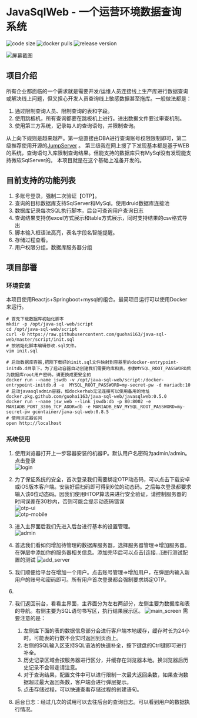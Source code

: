 # JavaSqlWeb - 一个运营环境数据查询系统
![code size](https://img.shields.io/github/languages/code-size/guohai163/java-sql-web.svg?style=flat-square&color=6699FF)
![docker pulls](https://img.shields.io/docker/pulls/gcontainer/java-sql-web?style=flat-square&color=6699FF)
![release version](https://img.shields.io/github/v/release/guohai163/java-sql-web.svg)

![屏幕截图](./doc/pic/demo.png)

## 项目介绍

所有企业都面临的一个需求就是需要开发/运维人员连接线上生产库进行数据查询或解决线上问题，但又担心开发人员查询线上敏感数据甚至拖库。一般做法都是：

1. 通过限制查询人员、限制查询的表和字段。
2. 使用跳板机，所有查询都要在跳板机上进行。进出数据文件要过审查机制。
3. 使用第三方系统，记录每人的查询语句，并限制查询。

从上向下规则是越来越严。第一级直接由DBA进行查询账号权限限制即可，第二级推荐使用开源的[JumpServer](https://github.com/jumpserver) 。
第三级我在网上搜了下发现基本都是基于WEB的系统，查询语句入库限制查询结果。但能支持的数据库只有MySql没有发现能支持微软SqlServer的。
本项目就是在这个基础上准备开发的。

## 目前支持的功能列表

1. 多账号登录，强制二次验证【OTP】。
2. 查询的目标数据库支持SqlServer和MySql。使用druid数据库连接池
3. 数据库记录每次SQL执行脚本，后台可查询用户查询日志
4. 查询结果支持仿excel方式展示和table方式展示，同时支持结果的csv格式导出
5. 脚本输入框语法高亮，表名字段名智能提醒。
6. 存储过程查看。
7. 用户权限分组。数据库服务器分组

## 项目部署

### 环境安装

本项目使用Reactjs+Springboot+mysql的组合。最简项目运行可以使用Docker来运行。

```shell
# 首先下载数据库初始化脚本 
mkdir -p /opt/java-sql-web/script
cd /opt/java-sql-web/script
curl -O https://raw.githubusercontent.com/guohai163/java-sql-web/master/script/init.sql
# 按初始化脚本编辑修改.sql文件。
vim init.sql

# 启动数据库容器,把刚下载好的init.sql文件映射到容器里的docker-entrypoint-initdb.d目录下。为了启动容器自动创建我们需要的库和表。参数MYSQL_ROOT_PASSWORD后为数据库root用户密码，请更换成更安全的
docker run --name jswdb -v /opt/java-sql-web/script:/docker-entrypoint-initdb.d -e  MYSQL_ROOT_PASSWORD=my-secret-pw -d mariadb:10
# 启动javasqladmin容器，如dockerhub无法连接可以使用备用的地址 docker.pkg.github.com/guohai163/java-sql-web/javasqlweb:0.5.0
docker run --name jsw_web --link jswdb:db -p 80:8002 -e MARIADB_PORT_3306_TCP_ADDR=db -e MARIADB_ENV_MYSQL_ROOT_PASSWORD=my-secret-pw gcontainer/java-sql-web:0.8.5
# 使用浏览器访问 
open http://localhost
```

### 系统使用

1. 使用浏览器打开上一步容器安装的机器IP。默认用户名密码为admin/admin。点击登录  
![login](./doc/pic/web-login.png)
2. 为了保证系统的安全，首次登录我们需要绑定OTP动态码，可以点击下载安卓或iOS版本客户端。安装好后扫码即可得到6位的动态码。之后每次登录都要求输入该6位动态码。因我们使用HTOP算法来进行安全验证，请控制服务器的时间误差在30秒内，否则可能会提示动态码错误  
![otp-ui](./doc/pic/bind-otp.png)  
![otp-mobile](./doc/pic/otp.png)

3. 进入主界面后我们先进入后台进行基本的设置管理。  
![admin](./doc/pic/admin.png)

4. 首选我们看如何增加待管理的数据库服务器，选择服务器管理=>增加服务器。在弹层中添加你的服务器相关信息。添加完毕后可以点击[连接...]进行测试配置的测试
![add_server](./doc/pic/add_server.png)

5. 我们顺便给平台在增加一个用户。点击账号管理=>增加用户，在弹层内输入新用户的账号和密码即可。所有用户首次登录都会强制要求绑定OTP。
6. 
7. 我们返回前台，看看主界面，主界面分为左右两部分，左侧主要为数据库和表的导航。右侧主要为SQL语句书写区，执行结果展示区。
![main_screen](./doc/pic/main_screen.png)
  需要注意的是：

    1. 左侧库下面的表的数据信息部分会进行客户端本地缓存，缓存时长为24小时。可能表的行数不会实时返回到页面上。
    2. 右侧的SQL输入区支持SQL语法的快速补全，按下键盘的Ctrl键即可进行补全。
    3. 历史记录区域会按服务器进行区分，并缓存在浏览器本地。换浏览器后历史记录不会带走请注意。
    4. 对于查询结果，配置文件中可以进行限制一次最大返回条数，如果查询数据超过最大返回条数，客户端会进行弹层提示。
    5. 点击存储过程，可以快速查看存储过程的创建语句。

8. 后台日志：经过几次的试用可以去往后台的查询日志。可以看到用户的数据执行情况。


